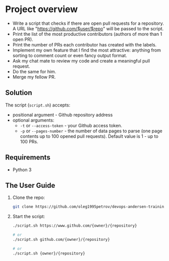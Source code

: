# Project overview

* Write a script that checks if there are open pull requests for a repository.
  A URL like "https://github.com/$user/$repo" will be passed to the script.
* Print the list of the most productive contributors (authors of more than 1 open PR).
* Print the number of PRs each contributor has created with the labels.
* Implement my own feature that I find the most attractive: anything from sorting
  to comment count or even fancy output format.
* Ask my chat mate to review my code and create a meaningful pull request.
* Do the same for him.
* Merge my fellow PR.

## Solution

The script (`script.sh`) accepts:  
  * positional argument - Github repository address 
  * optional arguments:
    * `-t` or `--access-token` - your Github access token. 
    * `-p` or `--pages-number` - the number of data pages to parse 
      (one page contents up to 100 opened pull requests).
      Default value is 1 - up to 100 PRs.

## Requirements 

  * Python 3

## The User Guide

1. Clone the repo:

    ```bash
    git clone https://github.com/oleg1995petrov/devops-andersen-training.git && cd 'devops-andersen-training/HW 5'
    ```

2. Start the script:
    
    ```bash
    ./script.sh https://www.github.com/{owner}/{repository}

    # or 
    ./script.sh github.com/{owner}/{repository}

    # or 
    ./script.sh {owner}/{repository}

    ```
